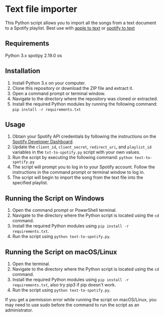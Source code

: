 # Text file importer

This Python script allows you to import all the songs from a text document to a Spotify playlist. Best use with [apple to text](https://www.icloud.com/shortcuts/f02586e6fa204b4a890a559a07778ef5) or [spotify to text](https://github.com/codeeits/spotify-to-text)

## Requirements
Python 3.x
spotipy 2.19.0
os

## Installation

1. Install Python 3.x on your computer.
2. Clone this repository or download the ZIP file and extract it.
3. Open a command prompt or terminal window.
4. Navigate to the directory where the repository was cloned or extracted.
5. Install the required Python modules by running the following command:
` pip install -r requirements.txt `

## Usage
1. Obtain your Spotify API credentials by following the instructions on the [Spotify Developer Dashboard](https://developer.spotify.com/dashboard/).
2. Update the `client_id`, `client_secret`, `redirect_uri`, and `playlist_id` variables in the `txt-to-spotify.py` script with your own values.
3. Run the script by executing the following command:
```python text-to-spotify.py```
4. The script will prompt you to log in to your Spotify account. Follow the instructions in the command prompt or terminal window to log in.
5. The script will begin to import the song from the text file into the specified playlist.

## Running the Script on Windows
1. Open the command prompt or PowerShell terminal.
2. Navigate to the directory where the Python script is located using the `cd` command.
3. Install the required Python modules using ``pip install -r requirements.txt``.
4. Run the script using ``python text-to-spotify.py``.

## Running the Script on macOS/Linux
1. Open the terminal.
2. Navigate to the directory where the Python script is located using the ``cd`` command.
3. Install the required Python modules using ``pip install -r requirements.txt``, also try pip3 if pip doesn't work.
4. Run the script using ``python text-to-spotify.py``.

If you get a permission error while running the script on macOS/Linux, you may need to use sudo before the command to run the script as an administrator.

